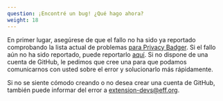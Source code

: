 ```yaml
---
question: ¡Encontré un bug! ¿Qué hago ahora?
weight: 18
---
```


En primer lugar, asegúrese de que el fallo no ha sido ya reportado comprobando la lista actual de problemas [para Privacy Badger](https://github.com/EFForg/privacybadger/issues). Si el fallo aún no ha sido reportado, puede reportarlo [aquí](https://github.com/EFForg/privacybadger/issues/new). Si no dispone de una cuenta de GitHub, le pedimos que cree una para que podamos comunicarnos con usted sobre el error y solucionarlo más rápidamente.

Si no se siente cómodo creando o no desea crear una cuenta de GitHub, también puede informar del error a [extension-devs@eff.org](mailto:extension-devs@eff.org).

